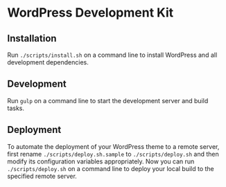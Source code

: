 # WordPress Development Kit

## Installation

Run `./scripts/install.sh` on a command line to install WordPress and all
development dependencies.

## Development

Run `gulp` on a command line to start the development server and build tasks.

## Deployment

To automate the deployment of your WordPress theme to a remote server, first
rename `./scripts/deploy.sh.sample` to `./scripts/deploy.sh` and then modify its
configuration variables appropriately. Now you can run `./scripts/deploy.sh` on
a command line to deploy your local build to the specified remote server.
